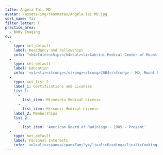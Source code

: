```yaml
---
title: Angela Tai, MD
avatar: /assets/img/teammates/Angela Tai MD.jpg
sort_name: Tai
filter_letter: T
practice_area:
  - Body Imaging
cv:
  - 
    type: set_default
    label: Residency and Fellowships
    info: "<h4>Internships</h4><ul><li>Cabrini Medical Center of Mount Sinai SOM, Department of Medicine, New York, NY, 2004 - 2005</li></ul><h4>Residencies</h4><ul><li>Brigham & Women's Hospital, Department of Radiology, Boston, MA, 2005 - 2009</li></ul><h4>Fellowships</h4><ul><li>Washington University SOM, Mallinckrodt Institute of Radiology, St. Louis, MO, 2009 - 2010<span></span></li></ul>"
  - 
    type: set_default
    label: Education
    info: '<ul><li><strong></strong><strong>2004</strong> - MD, Mount Sinai School of Medicine, New York, NY</li><li><strong>1999</strong> - BS, McGill University, Honors Physiology, Montreal, QC<span></span></li></ul>'
  - 
    type: set_list_2
    label_1: Certifications and Licenses
    list_1:
      - 
        list_item: Minnesota Medical License
      - 
        list_item: Missouri Medical License
    label_2: Memberships
    list_2:
      - 
        list_item: 'American Board of Radiology - 2009 - Present'
  - 
    type: set_default
    label: Personal Interests
    info: '<ul><li><span></span>Family</li><li>Reading</li><li>Cooking</li><li>Scuba Diving<span></span></li></ul>'
---
```

